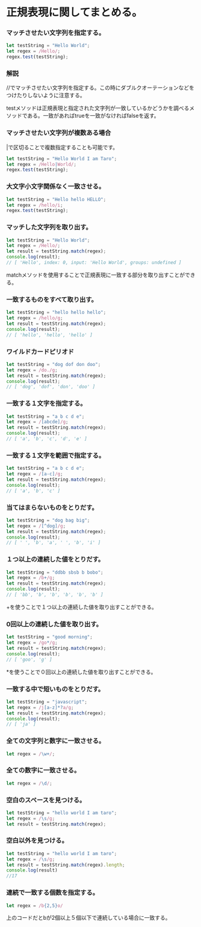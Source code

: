 # 正規表現に関してまとめる。

### マッチさせたい文字列を指定する。
```javascript
let testString = "Hello World";
let regex = /Hello/;
regex.test(testString);
```
### 解説
//でマッチさせたい文字列を指定する。この時にダブルクオーテーションなどをつけたりしないように注意する。

testメソッドは正規表現と指定された文字列が一致しているかどうかを調べるメソッドである。一致があればtrueを一致がなければfalseを返す。

### マッチさせたい文字列が複数ある場合
|で区切ることで複数指定することも可能です。
```javascript
let testString = "Hello World I am Taro";
let regex = /Hello|World/;
regex.test(testString);
```

### 大文字小文字関係なく一致させる。
```javascript
let testString = "Hello hello HELLO";
let regex = /hello/i;
regex.test(testString);
```

### マッチした文字列を取り出す。
```javascript
let testString = "Hello World";
let regex = /Hello/;
let result = testString.match(regex);
console.log(result);
// [ 'Hello', index: 0, input: 'Hello World', groups: undefined ]
```
matchメソッドを使用することで正規表現に一致する部分を取り出すことができる。

### 一致するものをすべて取り出す。
```javascript
let testString = "hello hello hello";
let regex = /hello/g;
let result = testString.match(regex);
console.log(result);
// [ 'hello', 'hello', 'hello' ]
```

### ワイルドカードピリオド
```javascript
let testString = "dog dof don doo";
let regex = /do./g;
let result = testString.match(regex);
console.log(result);
// [ 'dog', 'dof', 'don', 'doo' ]
```
### 一致する１文字を指定する。
```javascript
let testString = "a b c d e";
let regex = /[abcde]/g;
let result = testString.match(regex);
console.log(result);
// [ 'a', 'b', 'c', 'd', 'e' ]
```
### 一致する１文字を範囲で指定する。
```javascript
let testString = "a b c d e";
let regex = /[a-c]/g;
let result = testString.match(regex);
console.log(result);
// [ 'a', 'b', 'c' ]
```
### 当てはまらないものをとりだす。
```javascript
let testString = "dog bag big";
let regex = /[^dog]/g;
let result = testString.match(regex);
console.log(result);
// [ ' ', 'b', 'a', ' ', 'b', 'i' ]
```

### １つ以上の連続した値をとりだす。
```javascript
let testString = "ddbb sbsb b bobo";
let regex = /b+/g;
let result = testString.match(regex);
console.log(result);
// [ 'bb', 'b', 'b', 'b', 'b', 'b' ]
```
+を使うことで１つ以上の連続した値を取り出すことができる。

### 0回以上の連続した値を取り出す。
```javascript
let testString = "good morning";
let regex = /go*/g;
let result = testString.match(regex);
console.log(result);
// [ 'goo', 'g' ]
``` 
*を使うことで０回以上の連続した値を取り出すことができる。

### 一致する中で短いものをとりだす。
```javascript
let testString = "javascript";
let regex = /j[a-z]*?a/g;
let result = testString.match(regex);
console.log(result);
// [ 'ja' ]
```

### 全ての文字列と数字に一致させる。
```javascript
let regex = /\w+/;
```

### 全ての数字に一致させる。
```javascript
let regex = /\d/;
```

### 空白のスペースを見つける。
```javascript
let testString = "hello world I am taro";
let regex = /\s/g;
let result = testString.match(regex);
```

### 空白以外を見つける。
```javascript
let testString = "hello world I am taro";
let regex = /\s/g;
let result = testString.match(regex).length;
console.log(result)
//17
```

### 連続で一致する個数を指定する。
```javascript
let regex = /b{2,5}o/
```
上のコードだとbが2個以上５個以下で連続している場合に一致する。
